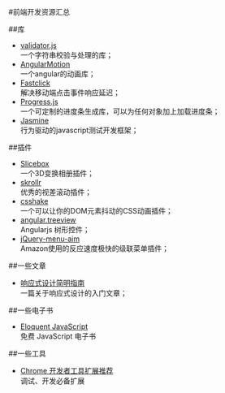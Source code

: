 #前端开发资源汇总

##库

+ [validator.js](https://github.com/chriso/validator.js)  
  一个字符串校验与处理的库；
+ [AngularMotion](http://mgcrea.github.io/angular-motion/)  
  一个angular的动画库；
+ [Fastclick](http://ftlabs.github.io/fastclick/)  
  解决移动端点击事件响应延迟；
+ [Progress.js](http://usablica.github.io/progress.js/)  
  一个可定制的进度条生成库，可以为任何对象加上加载进度条；
+ [Jasmine](http://jasmine.github.io/)  
  行为驱动的javascript测试开发框架；

##插件

+ [Slicebox](https://github.com/codrops/Slicebox)  
  一个3D变换相册插件；
+ [skrollr](https://github.com/Prinzhorn/skrollr)  
  优秀的视差滚动插件；
+ [csshake](https://github.com/elrumordelaluz/csshake)  
  一个可以让你的DOM元素抖动的CSS动画插件；
+ [angular.treeview](https://github.com/eu81273/angular.treeview)  
  Angularjs 树形控件；
+ [jQuery-menu-aim](https://github.com/kamens/jQuery-menu-aim)  
  Amazon使用的反应速度极快的级联菜单插件；

##一些文章

+ [响应式设计简明指南](http://www.adamkaplan.me/grid/)  
  一篇关于响应式设计的入门文章；

##一些电子书

+ [Eloquent JavaScript](http://eloquentjavascript.net/2nd_edition/preview/)  
  免费 JavaScript 电子书

##一些工具

+ [Chrome 开发者工具扩展推荐](https://developers.google.com/chrome-developer-tools/docs/extensions-gallery)  
  调试、开发必备扩展
